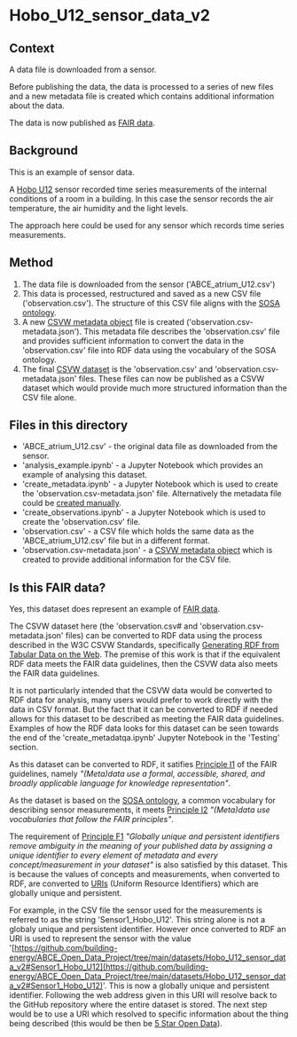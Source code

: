 # Hobo_U12_sensor_data_v2

## Context

A data file is downloaded from a sensor. 

Before publishing the data, the data is processed to a series of new files and a new metadata file is created which contains additional information about the data.

The data is now published as [FAIR data](https://www.go-fair.org/fair-principles/).

## Background

This is an example of sensor data.

A [Hobo U12](https://www.onsetcomp.com/products/data-loggers/u12-011/) sensor recorded time series measurements of the internal conditions of a room in a building. In this case the sensor records the air temperature, the air humidity and the light levels.

The approach here could be used for any sensor which records time series measurements.

## Method

1. The data file is downloaded from the sensor ('ABCE_atrium_U12.csv')
2. This data is processed, restructured and saved as a new CSV file ('observation.csv'). The structure of this CSV file aligns with the [SOSA ontology](https://www.w3.org/TR/vocab-ssn/).
3. A new [CSVW metadata object](https://www.w3.org/TR/2015/REC-tabular-metadata-20151217/) file is created ('observation.csv-metadata.json'). This metadata file describes the 'observation.csv' file and provides sufficient information to convert the data in the 'observation.csv' file into RDF data using the vocabulary of the SOSA ontology.
4. The final [CSVW dataset](https://www.stevenfirth.com/csv-on-the-web-an-introduction/) is the 'observation.csv' and 'observation.csv-metadata.json' files. These files can now be published as a CSVW dataset which would provide much more structured information than the CSV file alone.

## Files in this directory

- 'ABCE_atrium_U12.csv' - the original data file as downloaded from the sensor.
- 'analysis_example.ipynb' - a Jupyter Notebook which provides an example of analysing this dataset.
- 'create_metadata.ipynb' - a Jupyter Notebook which is used to create the 'observation.csv-metadata.json' file. Alternatively the metadata file could be [created manually](https://www.stevenfirth.com/csv-on-the-web-creating-descriptive-metadata-files/).
- 'create_observations.ipynb' - a Jupyter Notebook which is used to create the 'observation.csv' file. 
- 'observation.csv' - a CSV file which holds the same data as the 'ABCE_atrium_U12.csv' file but in a different format.
- 'observation.csv-metadata.json' - a [CSVW metadata object](https://www.w3.org/TR/2015/REC-tabular-metadata-20151217/) which is created to provide additional information for the CSV file.

## Is this FAIR data?

Yes, this dataset does represent an example of [FAIR data](https://www.go-fair.org/fair-principles/).

The CSVW dataset here (the 'observation.csv# and 'observation.csv-metadata.json' files) can be converted to RDF data using the process described in the W3C CSVW Standards, specifically [Generating RDF from Tabular Data on the Web](https://www.w3.org/TR/2015/REC-csv2rdf-20151217/). The premise of this work is that if the equivalent RDF data meets the FAIR data guidelines, then the CSVW data also meets the FAIR data guidelines.

It is not particularly intended that the CSVW data would be converted to RDF data for analysis, many users would prefer to work directly with the data in CSV format. But the fact that it can be converted to RDF if needed allows for this dataset to be described as meeting the FAIR data guidelines. Examples of how the RDF data looks for this dataset can be seen towards the end of the 'create_metadatqa.ipynb' Jupyter Notebook in the 'Testing' section.

As this dataset can be converted to RDF, it satifies [Principle I1](https://www.go-fair.org/fair-principles/i1-metadata-use-formal-accessible-shared-broadly-applicable-language-knowledge-representation/) of the FAIR guidelines, namely *"(Meta)data use a formal, accessible, shared, and broadly applicable language for knowledge representation"*.

As the dataset is based on the [SOSA ontology](https://www.w3.org/TR/vocab-ssn/), a common vocabulary for describing sensor measurements, it meets [Principle I2](https://www.go-fair.org/fair-principles/i2-metadata-use-vocabularies-follow-fair-principles/) *"(Meta)data use vocabularies that follow the FAIR principles"*.

The requirement of [Principle F1](https://www.go-fair.org/fair-principles/f1-meta-data-assigned-globally-unique-persistent-identifiers/) *"Globally unique and persistent identifiers remove ambiguity in the meaning of your published data by assigning a unique identifier to every element of metadata and every concept/measurement in your dataset"* is also satisfied by this dataset. This is because the values of concepts and measurements, when converted to RDF, are converted to [URIs](https://www.w3.org/TR/rdf11-primer/#section-IRI) (Uniform Resource Identifiers) which are globally unique and persistent. 

For example, in the CSV file the sensor used for the measurements is referred to as the string 'Sensor1_Hobo_U12'. This string alone is not a globaly unique and persistent identifier. However once converted to RDF an URI is used to represent the sensor with the value '[https://github.com/building-energy/ABCE_Open_Data_Project/tree/main/datasets/Hobo_U12_sensor_data_v2#Sensor1_Hobo_U12](https://github.com/building-energy/ABCE_Open_Data_Project/tree/main/datasets/Hobo_U12_sensor_data_v2#Sensor1_Hobo_U12)'. This is now a globally unique and persistent identifier. Following the web address given in this URI will resolve back to the GitHub repository where the entire dataset is stored. The next step would be to use a URI which resolved to specific information about the thing being described (this would be then be [5 Star Open Data](https://github.com/building-energy/ABCE_Open_Data_Project/tree/main/datasets/Hobo_U12_sensor_data_v2#Sensor1_Hobo_U12)).






